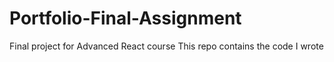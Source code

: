 # Portfolio-Final-Assignment
Final project for Advanced React course
This repo contains the code I wrote

